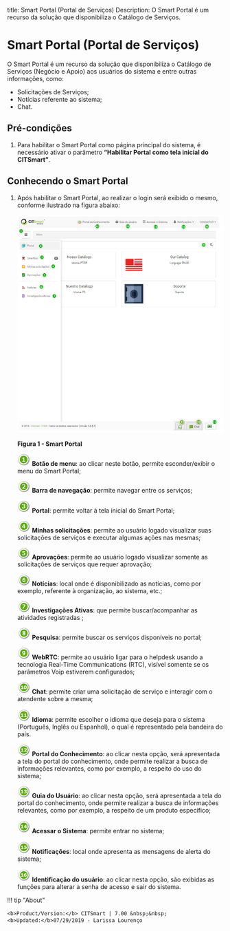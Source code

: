 title:  Smart Portal (Portal de Serviços)
Description: O Smart Portal é um recurso da solução que disponibiliza o Catálogo de Serviços. 
# Smart Portal (Portal de Serviços)

O Smart Portal é um recurso da solução que disponibiliza o Catálogo de Serviços (Negócio e Apoio) aos usuários do sistema e entre 
outras informações, como:

- Solicitações de Serviços;
- Notícias referente ao sistema;
- Chat.

Pré-condições
-----------------

1. Para habilitar o Smart Portal como página principal do sistema, é necessário ativar o parâmetro **“Habilitar Portal como tela
inicial do CITSmart”**.

Conhecendo o Smart Portal
---------------------------

1. Após habilitar o Smart Portal, ao realizar o login será exibido o mesmo, conforme ilustrado na figura abaixo:

    ![Smart](images/smart-por.img1.jpg)
    
    **Figura 1 - Smart Portal**
    
    ![simbolo](images/num1.png) **Botão de menu**: ao clicar neste botão, permite esconder/exibir o menu do Smart Portal;
    
    ![simbolo](images/num2.png) **Barra de navegação**: permite navegar entre os serviços;
    
    ![simbolo](images/num3.png) **Portal**: permite voltar à tela inicial do Smart Portal;
    
    ![simbolo](images/num4.png) **Minhas solicitações**: permite ao usuário logado visualizar suas solicitações de serviços e 
    executar algumas ações nas mesmas;
    
    ![simbolo](images/num5.png) **Aprovações**: permite ao usuário logado visualizar somente as solicitações de serviços que requer
    aprovação;
    
    ![simbolo](images/num6.png) **Notícias**: local onde é disponibilizado as notícias, como por exemplo, referente à organização,
    ao sistema, etc.;
    
    ![simbolo](images/num7.png) **Investigações Ativas**: que permite buscar/acompanhar as atividades registradas ;
    
    ![simbolo](images/num8.png) **Pesquisa**: permite buscar os serviços disponíveis no portal;
    
    ![simbolo](images/num9.png) **WebRTC**: permite ao usuário ligar para o helpdesk usando a tecnologia Real-Time Communications
    (RTC), visível somente se os parâmetros Voip estiverem configurados;
    
    ![simbolo](images/num10.png) **Chat**: permite criar uma solicitação de serviço e interagir com o atendente sobre a mesma;
    
    ![simbolo](images/num11.png) **Idioma**: permite escolher o idioma que deseja para o sistema (Português, Inglês ou Espanhol), 
    o qual é representado pela bandeira do país.
    
    ![simbolo](images/num12.png) **Portal do Conhecimento**: ao clicar nesta opção, será apresentada a tela do portal do 
    conhecimento, onde permite realizar a busca de informações relevantes, como por exemplo, a respeito do uso do sistema;
    
    ![simbolo](images/num13.png) **Guia do Usuário**: ao clicar nesta opção, será apresentada a tela do portal do conhecimento,
    onde permite realizar a busca de informações relevantes, como por exemplo, a respeito de um produto específico;
    
    ![simbolo](images/num14.png) **Acessar o Sistema**: permite entrar no sistema;
    
    ![simbolo](images/num15.png) **Notificações**: local onde apresenta as mensagens de alerta do sistema;
    
    ![simbolo](images/num16.png) **Identificação do usuário**: ao clicar nesta opção, são exibidas as funções para alterar a 
    senha de acesso e sair do sistema.
    
!!! tip "About"

    <b>Product/Version:</b> CITSmart | 7.00 &nbsp;&nbsp;
    <b>Updated:</b>07/29/2019 - Larissa Lourenço
